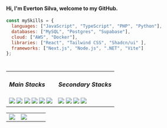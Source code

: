 <h4>Hi, I'm Everton Silva, welcome to my GitHub.</h4>
<table>
<tr>
  
```javascript
const mySkills = {
  languages: ["JavaScript", "TypeScript", "PHP", "Python"],
  databases: ["MySQL", "Postgres", "Supabase"],
  cloud: ["AWS", "Docker"],
  libraries: ["React", "Tailwind CSS", "Shadcn/ui" ],
  frameworks: ["Next.js", "Node.js", ".NET", "Vite"]
};
```

</tr>
</table>
<table style="display: flex; align-items: center">
  <tr>
    <td>
  <h5>Main Stacks</h5>
  <img height:"3em" src="https://img.shields.io/badge/JavaScript-323330?style=for-the-badge&logo=javascript&logoColor=F7DF1E"/> 
  <img height:"3em" src="https://img.shields.io/badge/Tailwind_CSS-38B2AC?style=for-the-badge&logo=tailwind-css&logoColor=white"/> 
  <img height:"3em" src="https://img.shields.io/badge/next.js-000000?style=for-the-badge&logo=nextdotjs&logoColor=white"/> 
  <img height:"3em" src="https://img.shields.io/badge/TypeScript-007ACC?style=for-the-badge&logo=typescript&logoColor=white"/> 
  <img height:"3em" src="https://img.shields.io/badge/Node-007ACC?style=for-the-badge&logo=nodedotjs&logoColor=white"/> 
  <img height:"3em" src="https://img.shields.io/badge/AWS-%23FF9900.svg?style=for-the-badge&logo=amazon-web-services&logoColor=white"
    </td>
<td>
 <div>
   <h5>Secondary Stacks</h5>
  <img height:"3em" src="https://img.shields.io/badge/.NET-512BD4?style=for-the-badge&logo=dotnet&logoColor=white"/> 
  <img height:"3em" src="https://img.shields.io/badge/Docker-2496ED?style=for-the-badge&logo=docker&logoColor=fff"/> 
  <img height:"3em" src="https://img.shields.io/badge/Php-007ACC?style=for-the-badge&logo=php&logoColor=white"/> 
  <img height:"3em" src="https://img.shields.io/badge/Vite-B73BFE?style=for-the-badge&logo=vite&logoColor=FFD62E"/>
 </div>
    </td>
  </tr>
</table>
<table>
  <tr>
    <td width="30%">
      <img  src="https://github-readme-stats.vercel.app/api/top-langs/?username=evertonrocha2&layout=compact&theme=radical"/>
    </td>
    <td>
      <img src="https://i.imgur.com/O8TpR8x.png"/>
      </td>
  </tr>
      
</table>
<table>
 
</table>
